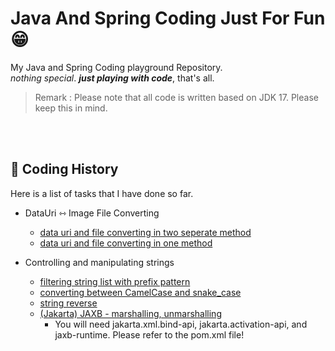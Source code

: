 # Java And Spring Coding Just For Fun 😁

My Java and Spring Coding playground Repository.<br>
_nothing special_. **_just playing with code_**, that's all.

>Remark : Please note that all code is written based on JDK 17. Please keep this in mind.

<br><br>

## 🧭 Coding History 

Here is a list of tasks that I have done so far.

- DataUri ⇿ Image File Converting
  - [data uri and file converting in two seperate method](src/test/java/coding/toast/bread/data_uri/DataUriTest.java)
  - [data uri and file converting in one method](src/test/java/coding/toast/bread/data_uri/DataUriAndFileConvertingTest.java)


- Controlling and manipulating strings
  - [filtering string list with prefix pattern](src/test/java/coding/toast/bread/string_control/FilteringStringListTest.java) 
  - [converting between CamelCase and snake_case](src/test/java/coding/toast/bread/string_control/CamelCaseSnakeCaseExchangeTest.java)
  - [string reverse](src/test/java/coding/toast/bread/string_control/ReversingStringOrderTest.java)
  - [(Jakarta) JAXB - marshalling, unmarshalling](src/test/java/coding/toast/bread/xml_pojo_convert/XmlPojoConvertTest.java)
    -  You will need jakarta.xml.bind-api, jakarta.activation-api, and jaxb-runtime. Please refer to the pom.xml file!

<br>

